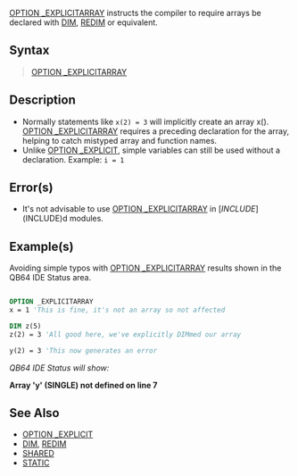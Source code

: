 [OPTION _EXPLICITARRAY](OPTION--EXPLICITARRAY) instructs the compiler to require arrays be declared with [DIM](DIM), [REDIM](REDIM) or equivalent.

## Syntax

>  [OPTION _EXPLICITARRAY](OPTION--EXPLICITARRAY)

## Description

* Normally statements like `x(2) = 3` will implicitly create an array x(). [OPTION _EXPLICITARRAY](OPTION--EXPLICITARRAY) requires a preceding declaration for the array, helping to catch mistyped array and function names.
* Unlike [OPTION _EXPLICIT](OPTION--EXPLICIT), simple variables can still be used without a declaration. Example: `i = 1`

## Error(s)

* It's not advisable to use [OPTION _EXPLICITARRAY](OPTION--EXPLICITARRAY) in [$INCLUDE]($INCLUDE)d modules.

## Example(s)

Avoiding simple typos with [OPTION _EXPLICITARRAY](OPTION--EXPLICITARRAY) results shown in the QB64 IDE Status area.

```vb

OPTION _EXPLICITARRAY
x = 1 'This is fine, it's not an array so not affected

DIM z(5)
z(2) = 3 'All good here, we've explicitly DIMmed our array

y(2) = 3 'This now generates an error

```

*QB64 IDE Status will show:*

**Array 'y' (SINGLE) not defined on line 7**

## See Also

* [OPTION _EXPLICIT](OPTION--EXPLICIT)
* [DIM](DIM), [REDIM](REDIM)
* [SHARED](SHARED)
* [STATIC](STATIC)
